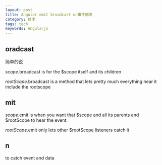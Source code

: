 ```yaml
---
layout: post
title: Angular emit broadcast on事件触发
category: 技术
tags: tech
keywords: Angularjs
---
```



## oradcast

简单的说

$scope.$broadcast is for the $scope itself and its children

$rootScope.$broadcast is a method that lets pretty much everything hear it include the rootscope

## mit

$scope.$emit is when you want that $scope and all its parents and $rootScope to hear the event.

$rootScope.$emit only lets other $rootScope listeners catch it

## n
to catch event and data
